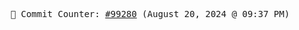 <p align="center">
    <samp>
        📮 Commit Counter: <a href="https://github.com/Javascript-void0/Javascript-void0/commits/main">#99280</a> (August 20, 2024 @ 09:37 PM)
    </samp>
</p>